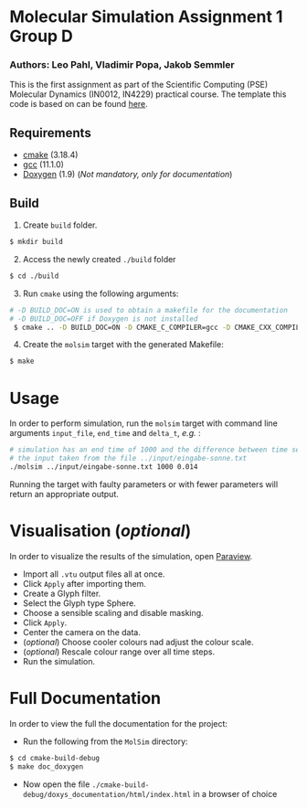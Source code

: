Molecular Simulation Assignment 1 Group D
===
### Authors: Leo Pahl, Vladimir Popa, Jakob Semmler

This is the first assignment as part of the Scientific Computing (PSE) Molecular Dynamics (IN0012, IN4229) practical course. The template this code is based on
can be found [here](https://github.com/TUM-I5/MolSim).

## Requirements
- [cmake](https://cmake.org/) (3.18.4)
- [gcc](https://gcc.gnu.org/) (11.1.0)
- [Doxygen](https://doxygen.nl/) (1.9) (_Not mandatory, only for documentation_)

## Build
1. Create `build` folder.
```bash
$ mkdir build
```
2. Access the newly created `./build` folder
```bash
$ cd ./build 
```
3. Run `cmake` using the following arguments:
```bash
# -D BUILD_DOC=ON is used to obtain a makefile for the documentation
# -D BUILD_DOC=OFF if Doxygen is not installed
 $ cmake .. -D BUILD_DOC=ON -D CMAKE_C_COMPILER=gcc -D CMAKE_CXX_COMPILER=g++
```
4. Create the `molsim` target with the generated Makefile:
```bash 
$ make
```

# Usage
In order to perform simulation, run the `molsim` target with command line arguments 
`input_file`, `end_time` and `delta_t`, _e.g._ :
```bash
# simulation has an end time of 1000 and the difference between time segments (delta_t) is 0.014, with 
# the input taken from the file ../input/eingabe-sonne.txt
./molsim ../input/eingabe-sonne.txt 1000 0.014
```
Running the target with faulty parameters or with fewer parameters will return an appropriate output.

# Visualisation (_optional_)
In order to visualize the results of the simulation, open [Paraview](https://www.paraview.org/).
- Import all `.vtu` output files all at once.
- Click `Apply` after importing them.
- Create a Glyph filter.
- Select the Glyph type Sphere.
- Choose a sensible scaling and disable masking.
- Click `Apply`.
- Center the camera on the data.
- (_optional_) Choose cooler colours nad adjust the colour scale.
- (_optional_) Rescale colour range over all time steps.
- Run the simulation.

# Full Documentation
In order to view the full the documentation for the project:
- Run the following from the `MolSim` directory:
```bash
$ cd cmake-build-debug
$ make doc_doxygen
```
- Now open the file `./cmake-build-debug/doxys_documentation/html/index.html` in a browser of choice